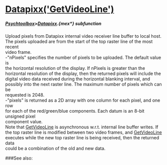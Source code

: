 # [Datapixx('GetVideoLine')](Datapixx-GetVideoLine) 
##### [Psychtoolbox](Pyschtoolbox)>[Datapixx](Datapixx).{mex*} subfunction


Upload pixels from Datapixx internal video receiver line buffer to local host.  
The pixels uploaded are from the start of the top raster line of the most recent  
video frame.  
-"nPixels" specifies the number of pixels to be uploaded. The default value is  
the horizontal resolution of the display. If nPixels is greater than the  
horizontal resolution of the display, then the returned pixels will include the  
digital video data received during the horizontal blanking interval, and  
possibly into the next raster line. The maximum number of pixels which can be  
requested is 2048.  
-"pixels" is returned as a 2D array with one column for each pixel, and one row  
for each of the red/green/blue components. Each datum is an 8-bit unsigned pixel  
component value.  
Note that [GetVideoLine](GetVideoLine) is asynchronous w.r.t. internal line buffer writes. If  
the top raster line is modified between two video frames, and [GetVideoLine](GetVideoLine)  
executes while the new top raster line is being received, then the returned data  
could be a combination of the old and new data.  
  


###See also:

